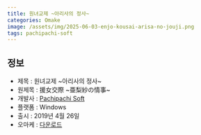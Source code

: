 ```yaml
---
title: 원녀교제 ~아리사의 정사~
categories: Omake
image: /assets/img/2025-06-03-enjo-kousai-arisa-no-jouji.png
tags: pachipachi-soft
---
```


## 정보

* 제목 : 원녀교제 ~아리사의 정사~
* 원제목 : 援女交際 ~亜梨紗の情事~
* 개발사 : [Pachipachi Soft](/tags/pachipachi-soft)
* 플랫폼 : Windows
* 출시 : 2019년 4월 26일
* 오마케 : [다운로드](/assets/omake/enjo-kousai-arisa-no-jouji.zip)
